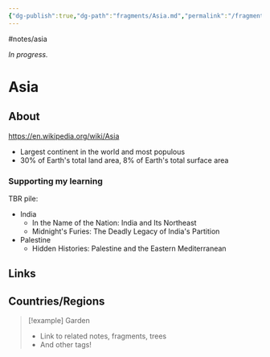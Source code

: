 ```yaml
---
{"dg-publish":true,"dg-path":"fragments/Asia.md","permalink":"/fragments/asia/","created":"2025-03-17T17:49:47.478-04:00","updated":"2025-03-22T22:38:26.455-04:00"}
---
```


#notes/asia

*In progress.*
# Asia 

## About
https://en.wikipedia.org/wiki/Asia
- Largest continent in the world and most populous
- 30% of Earth's total land area, 8% of Earth's total surface area
### Supporting my learning
TBR pile:
- India
	- In the Name of the Nation: India and Its Northeast
	- Midnight's Furies: The Deadly Legacy of India's Partition
- Palestine
	- Hidden Histories: Palestine and the Eastern Mediterranean

## Links

## Countries/Regions

> [!example] Garden
> - Link to related notes, fragments, trees
> - And other tags!

